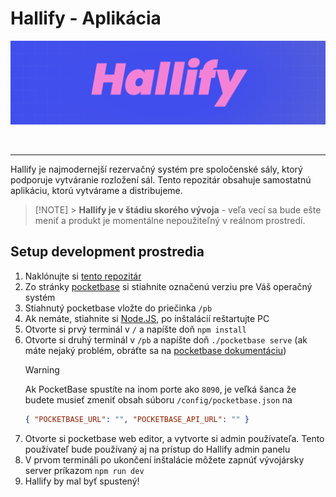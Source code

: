 # Hallify - Aplikácia

![Hallify banner](https://raw.githubusercontent.com/hallify-sk/github-assets/main/Hallify-Banner.png)

<p align="center">
  <img src="https://img.shields.io/github/stars/hallify-sk/Hallify?style=for-the-badge" alt=""/>
  <img src="https://img.shields.io/github/last-commit/hallify-sk/Hallify?style=for-the-badge" alt=""/>
  <img src="https://img.shields.io/github/issues/hallify-sk/Hallify?style=for-the-badge" alt=""/>
  <img src="https://img.shields.io/github/issues-pr/hallify-sk/Hallify?style=for-the-badge" alt=""/>
  <img src="https://img.shields.io/github/license/hallify-sk/Hallify?style=for-the-badge" alt=""/>
</p>

---

Hallify je najmodernejší rezervačný systém pre spoločenské sály, ktorý podporuje vytváranie rozložení sál. Tento repozitár obsahuje samostatnú aplikáciu, ktorú vytvárame a distribujeme.

> [!NOTE] > **Hallify je v štádiu skorého vývoja** - veľa vecí sa bude ešte meniť a produkt je momentálne nepoužiteľný v reálnom prostredí.

## Setup development prostredia

1. Naklónujte si [tento repozitár](https://github.com/hallify-sk/Hallify.git)
2. Zo stránky [pocketbase](https://github.com/pocketbase/pocketbase/releases/tag/v0.22.13) si stiahnite označenú verziu pre Váš operačný systém
3. Stiahnutý pocketbase vložte do priečinka `/pb`
4. Ak nemáte, stiahnite si [Node.JS](https://nodejs.org/en), po inštalácií reštartujte PC
5. Otvorte si prvý terminál v `/` a napíšte doň `npm install`
6. Otvorte si druhý terminál v `/pb` a napíšte doň `./pocketbase serve` (ak máte nejaký problém, obráťte sa na [pocketbase dokumentáciu](https://pocketbase.io/docs))
   > [!WARNING]
   > Ak PocketBase spustíte na inom porte ako `8090`, je veľká šanca že budete musieť zmeniť obsah súboru `/config/pocketbase.json` na
   >
   > ```json
   > { "POCKETBASE_URL": "", "POCKETBASE_API_URL": "" }
   > ```
7. Otvorte si pocketbase web editor, a vytvorte si admin používateľa. Tento používateľ bude používaný aj na prístup do Hallify admin panelu
8. V prvom termináli po ukončení inštalácie môžete zapnúť vývojársky server príkazom `npm run dev`
9. Hallify by mal byť spustený!
